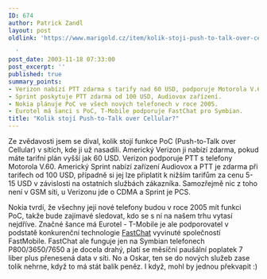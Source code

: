 ```yaml
---
ID: 674
author: Patrick Zandl
layout: post
oldlink: 'https://www.marigold.cz/item/kolik-stoji-push-to-talk-over-cellular

  '
post_date: 2003-11-18 07:33:00
post_excerpt: ''
published: true
summary_points:
- Verizon nabízí PTT zdarma s tarify nad 60 USD, podporuje Motorola V.60.
- Sprint poskytuje PTT zdarma od 100 USD, Audiovox zařízení.
- Nokia plánuje PoC ve všech nových telefonech v roce 2005.
- Eurotel má šanci s PoC, T-Mobile podporuje FastChat pro Symbian.
title: "Kolik stojí Push-to-Talk over Cellular?"
---
```


<p>
Ze zvědavosti jsem se díval, kolik stojí funkce PoC (Push-to-Talk over Cellular) v sítích, kde ji už nasadili. Americký Verizon ji nabízí zdarma, pokud máte tarifní plán vyšší jak 60 USD. Verizon podporuje PTT s telefony Motorola V.60. Americký Sprint nabízí zařízení Audiovox a PTT je zdarma při tarifech od 100 USD, případně si jej lze připlatit k nižším tarifům za cenu 5-15 USD v závislosti na ostatních službách zákazníka. Samozřejmě nic z toho není v GSM síti, u Verizonu jde o CDMA a Sprint je PCS.</p>

<p>
Nokia tvrdí, že všechny její nové telefony budou v roce 2005 mít funkci PoC, takže bude zajímavé sledovat, kdo se s ní na našem trhu vytasí nejdříve. Značné šance má Eurotel - T-Mobile je ale podporovatel v podstatě konkurenční technologie <A href="http://www.fastchat.com/" target=_blank>FastChat</A> vyvinuté společností FastMobile. FastChat ale funguje jen na Symbian telefonech P800/3650/7650 a je docela drahý, platí se měsíční paušální poplatek 7 liber plus přenesená data v síti. No a Oskar, ten se do nových služeb zase tolik nehrne, když to má stát balík peněz. I když, mohl by jednou překvapit :)</p>